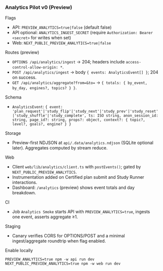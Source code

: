 ### Analytics Pilot v0 (Preview)

Flags
- API: `PREVIEW_ANALYTICS=true|false` (default false)
- API optional: `ANALYTICS_INGEST_SECRET` (require `Authorization: Bearer <secret>` for writes when set)
- Web: `NEXT_PUBLIC_PREVIEW_ANALYTICS=true|false`

Routes (preview)
- `OPTIONS /api/analytics/ingest` → 204; headers include `access-control-allow-origin: *`.
- `POST /api/analytics/ingest` → body `{ events: AnalyticsEvent[] }`; 204 on success.
- `GET /api/analytics/aggregate?from=&to=` → `{ totals: { by_event, by_day, engines?, topics? } }`.

Schema
- `AnalyticsEvent`: `{ event: 'plan_request'|'study_flip'|'study_next'|'study_prev'|'study_reset'|'study_shuffle'|'study_complete', ts: ISO string, anon_session_id: string, page_id?: string, props?: object, context?: { topic?, level?, goals?, engine? } }`

Storage
- Preview-first NDJSON at `api/.data/analytics.ndjson` (SQLite optional later). Aggregates computed by stream reduce.

Web
- Client `web/lib/analytics/client.ts` with `postEvents()`; gated by `NEXT_PUBLIC_PREVIEW_ANALYTICS`.
- Instrumentation added on Certified plan submit and Study Runner interactions.
- Dashboard: `/analytics` (preview) shows event totals and day breakdown.

CI
- Job `Analytics Smoke` starts API with `PREVIEW_ANALYTICS=true`, ingests one event, asserts aggregate ≥1.

Staging
- Canary verifies CORS for OPTIONS/POST and a minimal ingest/aggregate roundtrip when flag enabled.

Enable locally
```
PREVIEW_ANALYTICS=true npm -w api run dev
NEXT_PUBLIC_PREVIEW_ANALYTICS=true npm -w web run dev
```


